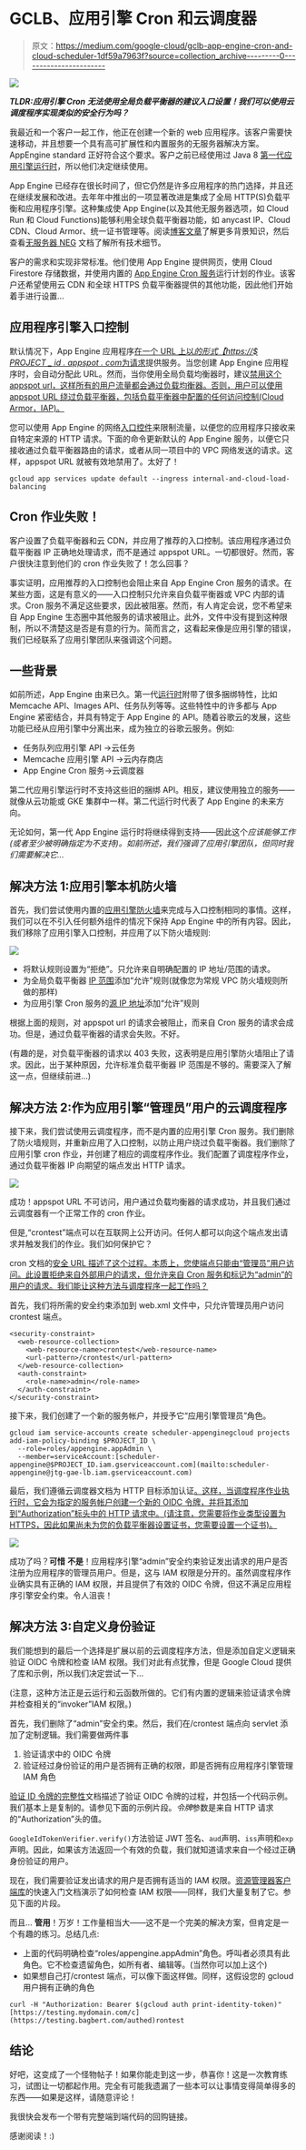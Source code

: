 # GCLB、应用引擎 Cron 和云调度器

> 原文：<https://medium.com/google-cloud/gclb-app-engine-cron-and-cloud-scheduler-1df59a7963f?source=collection_archive---------0----------------------->

![](img/4d0a677b15917b99f3e23a666c51a036.png)

***TLDR:应用引擎 Cron 无法使用全局负载平衡器的建议入口设置！我们可以使用云调度程序实现类似的安全行为吗？***

我最近和一个客户一起工作，他正在创建一个新的 web 应用程序。该客户需要快速移动，并且想要一个具有高可扩展性和内置服务的无服务器解决方案。AppEngine standard 正好符合这个要求。客户之前已经使用过 Java 8 [第一代应用引擎运行时](https://cloud.google.com/appengine/docs/standard/runtimes)，所以他们决定继续使用。

App Engine 已经存在很长时间了，但它仍然是许多应用程序的热门选择，并且还在继续发展和改进。去年年中推出的一项显著改进是集成了全局 HTTP(S)负载平衡和应用程序引擎。这种集成使 App Engine(以及其他无服务器选项，如 Cloud Run 和 Cloud Functions)能够利用全球负载平衡器功能，如 anycast IP、Cloud CDN、Cloud Armor、统一证书管理等。阅读[博客文章](https://cloud.google.com/blog/products/networking/better-load-balancing-for-app-engine-cloud-run-and-functions)了解更多背景知识，然后查看[无服务器 NEG](https://cloud.google.com/load-balancing/docs/negs/serverless-neg-concepts) 文档了解所有技术细节。

客户的需求和实现非常标准。他们使用 App Engine 提供网页，使用 Cloud Firestore 存储数据，并使用内置的 [App Engine Cron 服务](https://cloud.google.com/appengine/docs/standard/java/config/cron-yaml)运行计划的作业。该客户还希望使用云 CDN 和全球 HTTPS 负载平衡器提供的其他功能，因此他们开始着手进行设置…

## 应用程序引擎入口控制

默认情况下，App Engine 应用程序[在一个 URL 上以*的形式【https://$ PROJECT _ id . appspot . com*为请求](https://cloud.google.com/appengine/docs/standard/java/how-requests-are-routed)提供服务。当您创建 App Engine 应用程序时，会自动分配此 URL。然而，当你使用全局负载均衡器时，建议[禁用这个 appspot url，这样所有的用户流量都会通过负载均衡器。否则，用户可以使用 appspot URL 绕过负载平衡器，包括负载平衡器中配置的任何访问控制(Cloud Armor，IAP)。](https://cloud.google.com/appengine/docs/standard/java/application-security#ingress_controls)

您可以使用 App Engine 的网络[入口控件](https://cloud.google.com/appengine/docs/standard/java/application-security#ingress_controls)来限制流量，以便您的应用程序只接收来自特定来源的 HTTP 请求。下面的命令更新默认的 App Engine 服务，以便它只接收通过负载平衡器路由的请求，或者从同一项目中的 VPC 网络发送的请求。这样，appspot URL 就被有效地禁用了。太好了！

```
gcloud app services update default --ingress internal-and-cloud-load-balancing
```

## Cron 作业失败！

客户设置了负载平衡器和云 CDN，并应用了推荐的入口控制。该应用程序通过负载平衡器 IP 正确地处理请求，而不是通过 appspot URL。一切都很好。然而，客户很快注意到他们的 cron 作业失败了！怎么回事？

事实证明，应用推荐的入口控制也会阻止来自 App Engine Cron 服务的请求。在某些方面，这是有意义的——入口控制只允许来自负载平衡器或 VPC 内部的请求。Cron 服务不满足这些要求，因此被阻塞。然而，有人肯定会说，您不希望来自 App Engine 生态圈中其他服务的请求被阻止。此外，文件中没有提到这种限制，所以不清楚这是否是有意的行为。简而言之，这看起来像是应用引擎的错误，我们已经联系了应用引擎团队来强调这个问题。

## 一些背景

如前所述，App Engine 由来已久。第一代[运行时](https://cloud.google.com/appengine/docs/standard/runtimes)附带了很多捆绑特性，比如 Memcache API、Images API、任务队列等等。这些特性中的许多都与 App Engine 紧密结合，并具有特定于 App Engine 的 API。随着谷歌云的发展，这些功能已经从应用引擎中分离出来，成为独立的谷歌云服务。例如:

*   任务队列应用引擎 API →云任务
*   Memcache 应用引擎 API →云内存商店
*   App Engine Cron 服务→云调度器

第二代应用引擎运行时不支持这些旧的捆绑 API。相反，建议使用独立的服务——就像从云功能或 GKE 集群中一样。第二代运行时代表了 App Engine 的未来方向。

无论如何，第一代 App Engine 运行时将继续得到支持——因此这个*应该能够工作(或者至少被明确指定为不支持)。如前所述，我们强调了应用引擎团队，但同时我们需要解决它…*

## 解决方法 1:应用引擎本机防火墙

首先，我们尝试使用内置的[应用引擎防火墙](https://cloud.google.com/appengine/docs/standard/runtimes)来完成与入口控制相同的事情。这样，我们可以在不引入任何额外组件的情况下保持 App Engine 中的所有内容。因此，我们移除了应用引擎入口控制，并应用了以下防火墙规则:

![](img/3bfce2a1270c6d4aff28fec58a14e0ec.png)

*   将默认规则设置为“拒绝”。只允许来自明确配置的 IP 地址/范围的请求。
*   为全局负载平衡器 [IP 范围](https://cloud.google.com/load-balancing/docs/https#source_ip_addresses_for_client_packets)添加“允许”规则(就像您为常规 VPC 防火墙规则所做的那样)
*   为应用引擎 Cron 服务的[源 IP 地址](https://cloud.google.com/appengine/docs/standard/java/config/cron-yaml#securing_urls_for_cron)添加“允许”规则

根据上面的规则，对 appspot url 的请求会被阻止，而来自 Cron 服务的请求会成功。但是，通过负载平衡器的请求会失败。不好。

(有趣的是，对负载平衡器的请求以 403 失败，这表明是应用引擎防火墙阻止了请求。因此，出于某种原因，允许标准负载平衡器 IP 范围是不够的。需要深入了解这一点，但继续前进…)

## 解决方法 2:作为应用引擎“管理员”用户的云调度程序

接下来，我们尝试使用云调度程序，而不是内置的应用引擎 Cron 服务。我们删除了防火墙规则，并重新应用了入口控制，以防止用户绕过负载平衡器。我们删除了应用引擎 cron 作业，并创建了相应的调度程序作业。我们配置了调度程序作业，通过负载平衡器 IP 向期望的端点发出 HTTP 请求。

![](img/00498ffd9f8bc824da7e98e6d4a3ce1f.png)

成功！appspot URL 不可访问，用户通过负载均衡器的请求成功，并且我们通过云调度器有一个正常工作的 cron 作业。

但是,“crontest”端点可以在互联网上公开访问。任何人都可以向这个端点发出请求并触发我们的作业。我们如何保护它？

cron 文档的[安全 URL 描述了这个过程。本质上，您使端点只能由“管理员”用户访问。此设置拒绝来自外部用户的请求，但允许来自 Cron 服务和标记为“admin”的用户的请求。我们能让这种方法与调度程序一起工作吗？](https://cloud.google.com/appengine/docs/standard/java/config/cron-yaml#securing_urls_for_cron)

首先，我们将所需的安全约束添加到 web.xml 文件中，只允许管理员用户访问 crontest 端点。

```
<security-constraint>
  <web-resource-collection>
    <web-resource-name>crontest</web-resource-name>
    <url-pattern>/crontest</url-pattern>
  </web-resource-collection>
  <auth-constraint>
    <role-name>admin</role-name>
  </auth-constraint>
</security-constraint>
```

接下来，我们创建了一个新的服务帐户，并授予它“应用引擎管理员”角色。

```
gcloud iam service-accounts create scheduler-appenginegcloud projects add-iam-policy-binding $PROJECT_ID \
  --role=roles/appengine.appAdmin \
  --member=serviceAccount:[scheduler-appengine@$PROJECT_ID.iam.gserviceaccount.com](mailto:scheduler-appengine@jtg-gae-lb.iam.gserviceaccount.com)
```

最后，我们遵循云调度器文档为 HTTP 目标添加认证[。这样，当调度程序作业执行时，它会为指定的服务帐户创建一个新的 OIDC 令牌，并将其添加到“Authorization”标头中的 HTTP 请求中。(请注意，您需要将作业类型设置为 HTTPS，因此如果尚未为您的负载平衡器设置证书，您需要设置一个证书)。](https://cloud.google.com/scheduler/docs/http-target-auth)

![](img/125add53342cdcb2f37e6257d7fb3008.png)

成功了吗？**可惜** **不是**！应用程序引擎“admin”安全约束验证发出请求的用户是否注册为应用程序的管理员用户。但是，这与 IAM 权限是分开的。虽然调度程序作业确实具有正确的 IAM 权限，并且提供了有效的 OIDC 令牌，但这不满足应用程序引擎安全约束。令人沮丧！

## 解决方法 3:自定义身份验证

我们能想到的最后一个选择是扩展以前的云调度程序方法，但是添加自定义逻辑来验证 OIDC 令牌和检查 IAM 权限。我们对此有点犹豫，但是 Google Cloud 提供了库和示例，所以我们决定尝试一下…

(注意，这种方法正是云运行和云函数所做的。它们有内置的逻辑来验证请求令牌并检查相关的“invoker”IAM 权限。)

首先，我们删除了“admin”安全约束。然后，我们在/crontest 端点向 servlet 添加了定制逻辑。我们需要做两件事

1.  验证请求中的 OIDC 令牌
2.  验证经过身份验证的用户是否拥有正确的权限，即是否拥有应用程序引擎管理 IAM 角色

[验证 ID 令牌的完整性](https://developers.google.com/identity/sign-in/web/backend-auth#verify-the-integrity-of-the-id-token)文档描述了验证 OIDC 令牌的过程，并包括一个代码示例。我们基本上是复制的。请参见下面的示例片段。*令牌*参数是来自 HTTP 请求的“Authorization”头的值。

`GoogleIdTokenVerifier.verify()`方法验证 JWT 签名、`aud`声明、`iss`声明和`exp`声明。因此，如果该方法返回一个有效的负载，我们就知道请求来自一个经过正确身份验证的用户。

现在，我们需要验证发出请求的用户是否拥有适当的 IAM 权限。[资源管理器客户端库](https://cloud.google.com/iam/docs/quickstart-client-libraries)的快速入门文档演示了如何检查 IAM 权限——同样，我们大量复制了它。参见下面的片段。

而且… **管用**！万岁！工作量相当大——这不是一个完美的解决方案，但肯定是一个有趣的练习。总结几点:

*   上面的代码明确检查“roles/appengine.appAdmin”角色。呼叫者必须具有此角色。它不检查遗留角色，如所有者、编辑等。(当然你可以加上这个)
*   如果想自己打/crontest 端点，可以像下面这样做。同样，这假设您的 gcloud 用户拥有正确的角色

```
curl -H "Authorization: Bearer $(gcloud auth print-identity-token)" [https://testing.mydomain.com/c](https://testing.bagbert.com/authed)rontest
```

## 结论

好吧，这变成了一个怪物帖子！如果你能走到这一步，恭喜你！这是一次教育练习，试图让一切都起作用。完全有可能我遗漏了一些本可以让事情变得简单得多的东西——如果是这样，请随意评论！

我很快会发布一个带有完整端到端代码的回购链接。

感谢阅读！:)